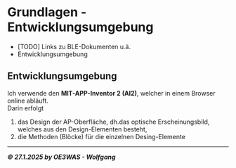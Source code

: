 # Grundlagen - Entwicklungsumgebung
* [TODO] Links zu BLE-Dokumenten u.ä.
* Entwicklungsumgebung

## Entwicklungsumgebung
Ich verwende den **MIT-APP-Inventor 2 (AI2)**, welcher in einem Browser online abläuft.  
Darin erfolgt  
1) das Design der AP-Oberfläche, dh.das optische Erscheinungsbild, welches aus den Design-Elementen besteht,
2) die Methoden (Blöcke) für die einzelnen Desing-Elemente

___
***:copyright: 27.1.2025 by OE3WAS - Wolfgang***
